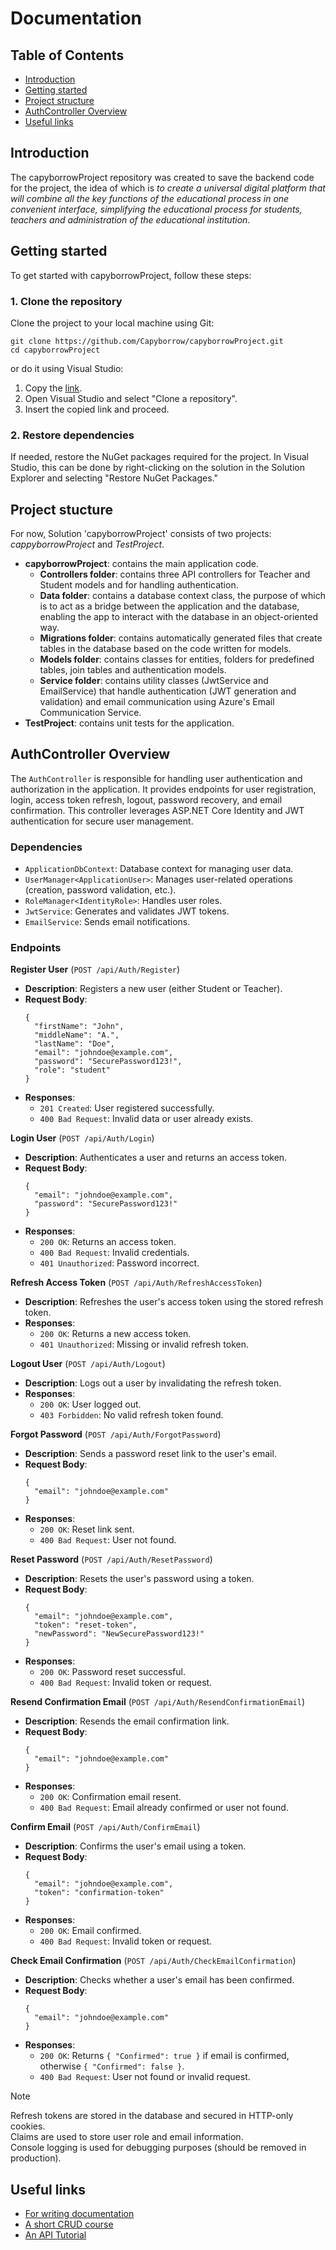 # Documentation

## Table of Contents
- [Introduction](#introduction)
- [Getting started](#getting-started)
- [Project structure](#project-stucture)
- [AuthController Overview](#authcontroller-overview)
- [Useful links](#useful-links)

## Introduction

The capyborrowProject repository was created to save the backend code for the project, the idea of which is _to create a universal digital platform that will combine all the key functions of the educational process in one convenient interface, simplifying the educational process for students, teachers and administration of the educational institution_.

## Getting started

To get started with capyborrowProject, follow these steps:

### 1. Clone the repository

Clone the project to your local machine using Git:

```
git clone https://github.com/Capyborrow/capyborrowProject.git
cd capyborrowProject
```
or do it using Visual Studio:
1. Copy the [link](https://github.com/Capyborrow/capyborrowProject.git).
2. Open Visual Studio and select "Clone a repository".
3. Insert the copied link and proceed.

### 2. Restore dependencies

If needed, restore the NuGet packages required for the project. In Visual Studio, this can be done by right-clicking on the solution in the Solution Explorer and selecting "Restore NuGet Packages."

## Project stucture 
For now, Solution 'capyborrowProject' consists of two projects: _cappyborrowProject_ and _TestProject_.

- **capyborrowProject**: contains the main application code.
    - **Controllers folder**: contains three API controllers for Teacher and Student models and for handling authentication.
    - **Data folder**: contains a database context class, the purpose of which is to act as a bridge between the application and the database, enabling the app to interact with the database in an object-oriented way.
    - **Migrations folder**: contains automatically generated files that create tables in the database based on the code written for models.
    - **Models folder**: contains classes for entities, folders for predefined tables, join tables and authentication models.
    - **Service folder**: contains utility classes (JwtService and EmailService) that handle authentication (JWT generation and validation) and email communication using Azure's Email Communication Service.
- **TestProject**: contains unit tests for the application.

## AuthController Overview
The `AuthController` is responsible for handling user authentication and authorization in the application. It provides endpoints for user registration, login, access token refresh, logout, password recovery, and email confirmation. This controller leverages ASP.NET Core Identity and JWT authentication for secure user management.
### Dependencies
- `ApplicationDbContext`: Database context for managing user data.
- `UserManager<ApplicationUser>`: Manages user-related operations (creation, password validation, etc.).
- `RoleManager<IdentityRole>`: Handles user roles.
- `JwtService`: Generates and validates JWT tokens.
- `EmailService`: Sends email notifications.
### Endpoints
**Register User** (`POST /api/Auth/Register`)
  - **Description**: Registers a new user (either Student or Teacher).
  - **Request Body**:
    ```
    {
      "firstName": "John",
      "middleName": "A.",
      "lastName": "Doe",
      "email": "johndoe@example.com",
      "password": "SecurePassword123!",
      "role": "student"
    }
  - **Responses**:
    - `201 Created`: User registered successfully.
    - `400 Bad Request`: Invalid data or user already exists.

**Login User** (`POST /api/Auth/Login`)
  - **Description**: Authenticates a user and returns an access token.
  - **Request Body**:
    ```
    {
      "email": "johndoe@example.com",
      "password": "SecurePassword123!"
    }
  - **Responses**:
    - `200 OK`: Returns an access token.
    - `400 Bad Request`: Invalid credentials.
    - `401 Unauthorized`: Password incorrect.

**Refresh Access Token** (`POST /api/Auth/RefreshAccessToken`)
  - **Description**: Refreshes the user's access token using the stored refresh token.
  - **Responses**:
    - `200 OK`: Returns a new access token.
    - `401 Unauthorized`: Missing or invalid refresh token.

**Logout User** (`POST /api/Auth/Logout`)
  - **Description**: Logs out a user by invalidating the refresh token.
  - **Responses**:
    - `200 OK`: User logged out.
    - `403 Forbidden`: No valid refresh token found.

**Forgot Password** (`POST /api/Auth/ForgotPassword`)
  - **Description**: Sends a password reset link to the user's email.
  - **Request Body**:
    ```
    {
      "email": "johndoe@example.com"
    }
   - **Responses**:
     - `200 OK`: Reset link sent.
     - `400 Bad Request`: User not found.

**Reset Password** (`POST /api/Auth/ResetPassword`)
  - **Description**: Resets the user's password using a token.
  - **Request Body**:
    ```
    {
      "email": "johndoe@example.com",
      "token": "reset-token",
      "newPassword": "NewSecurePassword123!"
    }
   - **Responses**:
     - `200 OK`: Password reset successful.
     - `400 Bad Request`: Invalid token or request.

**Resend Confirmation Email** (`POST /api/Auth/ResendConfirmationEmail`)
  - **Description**: Resends the email confirmation link.
  - **Request Body**:
    ```
    {
      "email": "johndoe@example.com"
    }
   - **Responses**:
     - `200 OK`: Confirmation email resent.
     - `400 Bad Request`: Email already confirmed or user not found.

**Confirm Email** (`POST /api/Auth/ConfirmEmail`)
  - **Description**: Confirms the user's email using a token.
  - **Request Body**:
    ```
    {
      "email": "johndoe@example.com",
      "token": "confirmation-token"
    }
   - **Responses**:
     - `200 OK`: Email confirmed.
     - `400 Bad Request`: Invalid token or request.

**Check Email Confirmation** (`POST /api/Auth/CheckEmailConfirmation`)
  - **Description**: Checks whether a user's email has been confirmed.
  - **Request Body**:
    ```
    {
      "email": "johndoe@example.com"
    }
   - **Responses**:
     - `200 OK`: Returns `{ "Confirmed": true }` if email is confirmed, otherwise `{ "Confirmed": false }`.
     - `400 Bad Request`: User not found or invalid request.

> [!NOTE]
> Refresh tokens are stored in the database and secured in HTTP-only cookies.  
> Claims are used to store user role and email information.  
> Console logging is used for debugging purposes (should be removed in production).

## Useful links
- [For writing documentation](https://docs.github.com/en/get-started/writing-on-github/getting-started-with-writing-and-formatting-on-github/basic-writing-and-formatting-syntax#lists)
- [A short CRUD course](https://youtu.be/b8fFRX0T38M?si=lBDJx2gsc41vuBC_)
- [An API Tutorial](https://youtu.be/sdlt3-ptt9g?si=Iqdk6i4Njr5m23cn)
